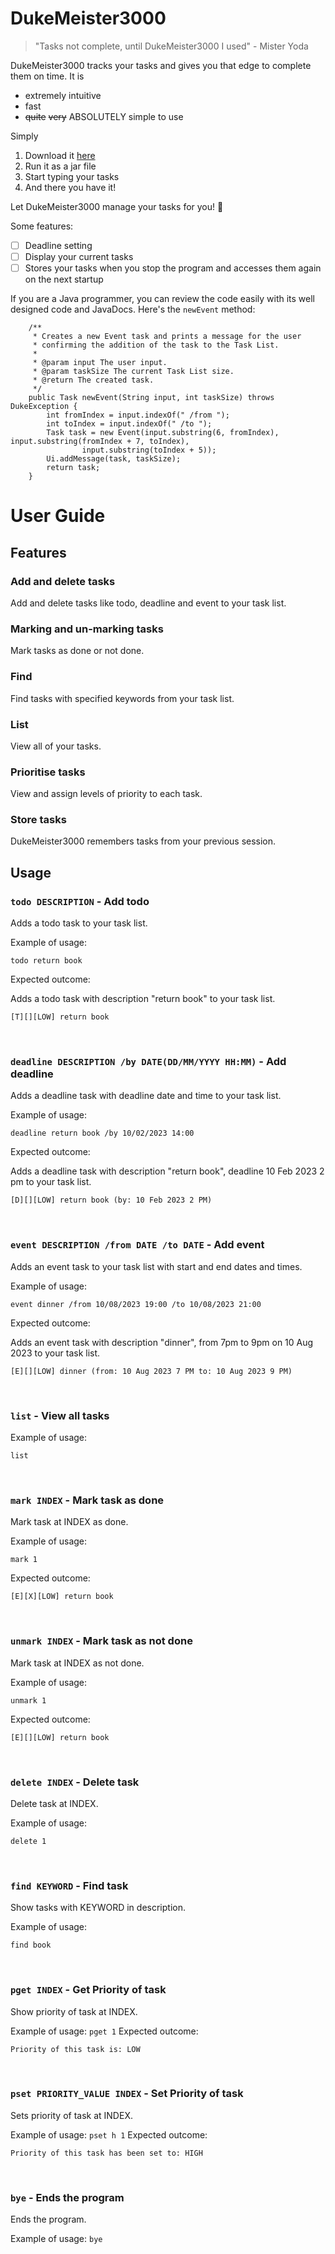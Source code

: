# DukeMeister3000
> "Tasks not complete, until DukeMeister3000 I used" - Mister Yoda

DukeMeister3000 tracks your tasks and gives you that edge to complete them on time. It is
- extremely intuitive
- fast
- ~~quite~~ ~~very~~ ABSOLUTELY simple to use

Simply
1. Download it [here](https://github.com/daytona65/ip/releases/tag/v0.2-fix)
2. Run it as a jar file
3. Start typing your tasks
4. And there you have it!

Let DukeMeister3000 manage your tasks for you! 💯

Some features:
- [ ] Deadline setting
- [ ] Display your current tasks
- [ ] Stores your tasks when you stop the program and accesses them again on the next startup

If you are a Java programmer, you can review the code easily with its well designed code and JavaDocs. Here's the `newEvent` method:
```
    /**
     * Creates a new Event task and prints a message for the user
     * confirming the addition of the task to the Task List.
     *
     * @param input The user input.
     * @param taskSize The current Task List size.
     * @return The created task.
     */
    public Task newEvent(String input, int taskSize) throws DukeException {
        int fromIndex = input.indexOf(" /from ");
        int toIndex = input.indexOf(" /to ");
        Task task = new Event(input.substring(6, fromIndex), input.substring(fromIndex + 7, toIndex),
                input.substring(toIndex + 5));
        Ui.addMessage(task, taskSize);
        return task;
    }
```



# User Guide

## Features 

### Add and delete tasks

Add and delete tasks like todo, deadline and event to your task list.

### Marking and un-marking tasks

Mark tasks as done or not done.

### Find

Find tasks with specified keywords from your task list.

### List

View all of your tasks.

### Prioritise tasks

View and assign levels of priority to each task.

### Store tasks

DukeMeister3000 remembers tasks from your previous session.

## Usage

### `todo DESCRIPTION` - Add todo

Adds a todo task to your task list.

Example of usage: 

`todo return book`

Expected outcome:

Adds a todo task with description "return book" to your task list.

```
[T][][LOW] return book
```
<br/>

### `deadline DESCRIPTION /by DATE(DD/MM/YYYY HH:MM)` - Add deadline

Adds a deadline task with deadline date and time to your task list.

Example of usage:

`deadline return book /by 10/02/2023 14:00`

Expected outcome:

Adds a deadline task with description "return book", deadline 10 Feb 2023 2 pm to your task list.

```
[D][][LOW] return book (by: 10 Feb 2023 2 PM)
```
<br/>

### `event DESCRIPTION /from DATE /to DATE` - Add event

Adds an event task to your task list with start and end dates and times.

Example of usage:

`event dinner /from 10/08/2023 19:00 /to 10/08/2023 21:00`

Expected outcome:

Adds an event task with description "dinner", from 7pm to 9pm on 10 Aug 2023 to your task list.

```
[E][][LOW] dinner (from: 10 Aug 2023 7 PM to: 10 Aug 2023 9 PM)
```
<br/>

### `list` - View all tasks


Example of usage:

`list`

<br/>

### `mark INDEX` - Mark task as done

Mark task at INDEX as done.

Example of usage:

`mark 1`

Expected outcome:

```
[E][X][LOW] return book
```
<br/>

### `unmark INDEX` - Mark task as not done

Mark task at INDEX as not done.

Example of usage:

`unmark 1`

Expected outcome:

```
[E][][LOW] return book
```
<br/>

### `delete INDEX` - Delete task

Delete task at INDEX.

Example of usage:

`delete 1`

<br/>

### `find KEYWORD` - Find task

Show tasks with KEYWORD in description.

Example of usage:

`find book`

<br/>

### `pget INDEX` - Get Priority of task

Show priority of task at INDEX.

Example of usage:
`pget 1`
Expected outcome:

```
Priority of this task is: LOW
```

<br/>

### `pset PRIORITY_VALUE INDEX` - Set Priority of task

Sets priority of task at INDEX.

Example of usage:
`pset h 1`
Expected outcome:

```
Priority of this task has been set to: HIGH
```

<br/>

### `bye` - Ends the program

Ends the program.

Example of usage:
`bye`


